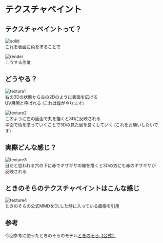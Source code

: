 # テクスチャペイント
  
## テクスチャペイントって？
  
![solid](https://github.com/eleonora2201/texture_paint/Images/image1.png)  
これを表面に色を塗ることで  
  
![render](https://github.com/eleonora2201/texture_paint/Images/image2.png)  
こうする作業  
  
## どうやる？
  
![texture1](https://github.com/eleonora2201/texture_paint//Images/image3.png)  
右の3Dの状態から左の2Dのように表面を広げる  
UV展開と呼ばれる
(これは僕がやります)  

![texture2](https://github.com/eleonora2201/texture_paint/Images/image4.png)  
このように左の画面で丸を描くと3Dに反映される  
平面で色を塗っていくことで3Dの見た目を良くしていく
(これをお願いしたいです)

## 実際どんな感じ？
![texture3](https://github.com/eleonora2201/texture_paint/Images/image5.png)  
目だと思われる穴の下に赤でギザギザの線を描くと3Dの方にも赤のギザギザが反映される

## ときのそらのテクスチャペイントはこんな感じ
![texture4](https://github.com/eleonora2201/texture_paint/Images/image6.png)  
ときのそらの公式MMDをDLした時に入っている画像を引用

## 参考
今回参考に使ったときのそらのモデル[ときのそら【公式】](https://3d.nicovideo.jp/works/td63641)